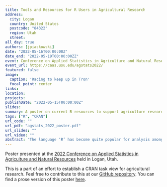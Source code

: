 ```yaml
---
title: Tools and Resources for R Users in Agricultural Research 
address:
  city: Logan
  country: United States
  postcode: "84322"
  region: Utah
  street: 
all_day: true
authors: [jpiaskowski]
date: "2022-05-16T00:00:00Z"
date_end: "2022-05-19T00:00:00ZZ"
event: Conference on Applied Statistics in Agriculture and Natural Resources 
event_url: https://caas.usu.edu/agstats2022/
featured: false
image:
  caption: 'Racing to keep up in Tron'
  focal_point: center
links:
location: 
projects:
publishDate: "2022-05-15T00:00:00Z"
slides: 
summary: A poster on current R resources to support agriculture research. 
tags: ["R", "CRAN"]
url_code: ""
url_pdf: "agstats_2022_poster.pdf"
url_slides: ""
url_video: ""
abstract: "The language ‘R’ has become quite popular for analysis among agriculture researchers. R is powerful and agile language that is constantly undergoing improvements. As an open-source language, its utility is constantly expanded upon by user-contributed packages and additional developer resources. These include whole software packages like Rstudio, as well as tutorials, and cheatsheets. Keeping up with changes and advancements in this dynamic ecosystem is difficult. We have sought to provide resources for R users in agricultural research. We have established a central website to gather all related information, www.agstats.io that includes workshops, tutorials and short instructional blog posts. We also have built an accompanying “R Universe” repository, https://idahoagstats.r-universe.dev intended to serve as a guide to existing R packages serving different facets of agricultural research. Our goal is to help agricultural researchers fully utilize the array of available R resources to reach their goals." 
---
```


Poster presented at the [2022 Conference on Applied Statistics in Agriculture and Natural Resources](https://caas.usu.edu/agstats2022/) held in Logan, Utah. 

This is a part of an effort to establish a CRAN task view for agricultural research. Feel free to contribute to this at our [GitHub repository](https://github.com/IdahoAgStats/ctv-agriculture). You can find a prose version of this poster [here](/post/keeping-up-with-r/). 



